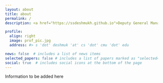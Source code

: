```yaml
---
layout: about
title: about
permalink: /
description: <a href="https://ssdeshmukh.github.io">Deputy General Manager</a>, <a href="https://www.godrejinfotech.com/">Godrej Infotech Limited</a>

profile:
  align: right
  image: prof_pic.jpg
  address: #> s 'dot' deshmuk 'at' cs 'dot' cmu 'dot' edu

news: false  # includes a list of news items
selected_papers: false # includes a list of papers marked as "selected={true}"
social: true  # includes social icons at the bottom of the page
---
```

Information to be added here
